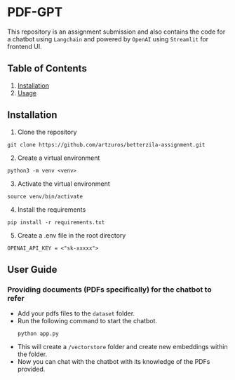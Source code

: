 # PDF-GPT
This repository is an assignment submission and also contains the code for a chatbot using `Langchain` and powered by `OpenAI` using `Streamlit` for frontend UI.

## Table of Contents
1. [Installation](#installation)
2. [Usage](#usage)

## Installation
1. Clone the repository
```
git clone https://github.com/artzuros/betterzila-assignment.git
```
2. Create a virtual environment
```
python3 -m venv <venv>
```
3. Activate the virtual environment
```
source venv/bin/activate
```
4. Install the requirements
```
pip install -r requirements.txt
```
5. Create a .env file in the root directory
```
OPENAI_API_KEY = <"sk-xxxxx">
```

## User Guide
### Providing documents (PDFs specifically) for the chatbot to refer
- Add your pdfs files to the `dataset` folder.
- Run the following command to start the chatbot.
    ```
    python app.py
    ```
- This will create a `/vectorstore` folder and create new embeddings within the folder.
- Now you can chat with the chatbot with its knowledge of the PDFs provided.